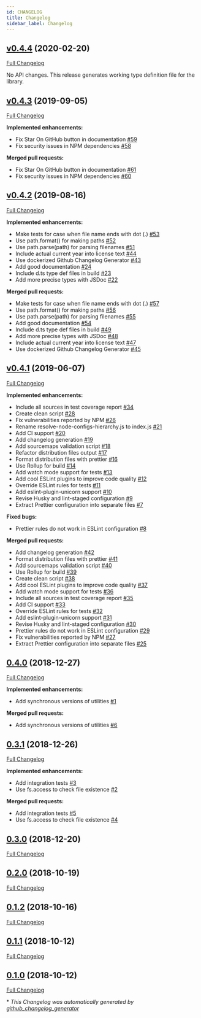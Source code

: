 ```yaml
---
id: CHANGELOG
title: Changelog
sidebar_label: Changelog
---
```


## [v0.4.4](https://github.com/Constantiner/resolve-node-configs-hierarchy/tree/v0.4.4) (2020-02-20)

[Full Changelog](https://github.com/Constantiner/resolve-node-configs-hierarchy/compare/v0.4.3...v0.4.4)

No API changes. This release generates working type definition file for the library.

## [v0.4.3](https://github.com/Constantiner/resolve-node-configs-hierarchy/tree/v0.4.3) (2019-09-05)

[Full Changelog](https://github.com/Constantiner/resolve-node-configs-hierarchy/compare/v0.4.2...v0.4.3)

**Implemented enhancements:**

- Fix Star On GitHub button in documentation [\#59](https://github.com/Constantiner/resolve-node-configs-hierarchy/issues/59)
- Fix security issues in NPM dependencies [\#58](https://github.com/Constantiner/resolve-node-configs-hierarchy/issues/58)

**Merged pull requests:**

- Fix Star On GitHub button in documentation [\#61](https://github.com/Constantiner/resolve-node-configs-hierarchy/pull/61)
- Fix security issues in NPM dependencies [\#60](https://github.com/Constantiner/resolve-node-configs-hierarchy/pull/60)

## [v0.4.2](https://github.com/Constantiner/resolve-node-configs-hierarchy/tree/v0.4.2) (2019-08-16)

[Full Changelog](https://github.com/Constantiner/resolve-node-configs-hierarchy/compare/v0.4.1...v0.4.2)

**Implemented enhancements:**

- Make tests for case when file name ends with dot \(.\) [\#53](https://github.com/Constantiner/resolve-node-configs-hierarchy/issues/53)
- Use path.format\(\) for making paths [\#52](https://github.com/Constantiner/resolve-node-configs-hierarchy/issues/52)
- Use path.parse\(path\) for parsing filenames [\#51](https://github.com/Constantiner/resolve-node-configs-hierarchy/issues/51)
- Include actual current year into license text [\#44](https://github.com/Constantiner/resolve-node-configs-hierarchy/issues/44)
- Use dockerized Github Changelog Generator [\#43](https://github.com/Constantiner/resolve-node-configs-hierarchy/issues/43)
- Add good documentation [\#24](https://github.com/Constantiner/resolve-node-configs-hierarchy/issues/24)
- Include d.ts type def files in build [\#23](https://github.com/Constantiner/resolve-node-configs-hierarchy/issues/23)
- Add more precise types with JSDoc [\#22](https://github.com/Constantiner/resolve-node-configs-hierarchy/issues/22)

**Merged pull requests:**

- Make tests for case when file name ends with dot \(.\) [\#57](https://github.com/Constantiner/resolve-node-configs-hierarchy/pull/57)
- Use path.format\(\) for making paths [\#56](https://github.com/Constantiner/resolve-node-configs-hierarchy/pull/56)
- Use path.parse\(path\) for parsing filenames [\#55](https://github.com/Constantiner/resolve-node-configs-hierarchy/pull/55)
- Add good documentation [\#54](https://github.com/Constantiner/resolve-node-configs-hierarchy/pull/54)
- Include d.ts type def files in build [\#49](https://github.com/Constantiner/resolve-node-configs-hierarchy/pull/49)
- Add more precise types with JSDoc [\#48](https://github.com/Constantiner/resolve-node-configs-hierarchy/pull/48)
- Include actual current year into license text [\#47](https://github.com/Constantiner/resolve-node-configs-hierarchy/pull/47)
- Use dockerized Github Changelog Generator [\#45](https://github.com/Constantiner/resolve-node-configs-hierarchy/pull/45)

## [v0.4.1](https://github.com/Constantiner/resolve-node-configs-hierarchy/tree/v0.4.1) (2019-06-07)

[Full Changelog](https://github.com/Constantiner/resolve-node-configs-hierarchy/compare/0.4.0...v0.4.1)

**Implemented enhancements:**

- Include all sources in test coverage report [\#34](https://github.com/Constantiner/resolve-node-configs-hierarchy/issues/34)
- Create clean script [\#28](https://github.com/Constantiner/resolve-node-configs-hierarchy/issues/28)
- Fix vulnerabilities reported by NPM [\#26](https://github.com/Constantiner/resolve-node-configs-hierarchy/issues/26)
- Rename resolve-node-configs-hierarchy.js to index.js [\#21](https://github.com/Constantiner/resolve-node-configs-hierarchy/issues/21)
- Add CI support [\#20](https://github.com/Constantiner/resolve-node-configs-hierarchy/issues/20)
- Add changelog generation [\#19](https://github.com/Constantiner/resolve-node-configs-hierarchy/issues/19)
- Add sourcemaps validation script [\#18](https://github.com/Constantiner/resolve-node-configs-hierarchy/issues/18)
- Refactor distribution files output [\#17](https://github.com/Constantiner/resolve-node-configs-hierarchy/issues/17)
- Format distribution files with prettier [\#16](https://github.com/Constantiner/resolve-node-configs-hierarchy/issues/16)
- Use Rollup for build [\#14](https://github.com/Constantiner/resolve-node-configs-hierarchy/issues/14)
- Add watch mode support for tests [\#13](https://github.com/Constantiner/resolve-node-configs-hierarchy/issues/13)
- Add cool ESLint plugins to improve code quality [\#12](https://github.com/Constantiner/resolve-node-configs-hierarchy/issues/12)
- Override ESLint rules for tests [\#11](https://github.com/Constantiner/resolve-node-configs-hierarchy/issues/11)
- Add eslint-plugin-unicorn support [\#10](https://github.com/Constantiner/resolve-node-configs-hierarchy/issues/10)
- Revise Husky and lint-staged configuration [\#9](https://github.com/Constantiner/resolve-node-configs-hierarchy/issues/9)
- Extract Prettier configuration into separate files [\#7](https://github.com/Constantiner/resolve-node-configs-hierarchy/issues/7)

**Fixed bugs:**

- Prettier rules do not work in ESLint configuration [\#8](https://github.com/Constantiner/resolve-node-configs-hierarchy/issues/8)

**Merged pull requests:**

- Add changelog generation [\#42](https://github.com/Constantiner/resolve-node-configs-hierarchy/pull/42)
- Format distribution files with prettier [\#41](https://github.com/Constantiner/resolve-node-configs-hierarchy/pull/41)
- Add sourcemaps validation script [\#40](https://github.com/Constantiner/resolve-node-configs-hierarchy/pull/40)
- Use Rollup for build [\#39](https://github.com/Constantiner/resolve-node-configs-hierarchy/pull/39)
- Create clean script [\#38](https://github.com/Constantiner/resolve-node-configs-hierarchy/pull/38)
- Add cool ESLint plugins to improve code quality [\#37](https://github.com/Constantiner/resolve-node-configs-hierarchy/pull/37)
- Add watch mode support for tests [\#36](https://github.com/Constantiner/resolve-node-configs-hierarchy/pull/36)
- Include all sources in test coverage report [\#35](https://github.com/Constantiner/resolve-node-configs-hierarchy/pull/35)
- Add CI support [\#33](https://github.com/Constantiner/resolve-node-configs-hierarchy/pull/33)
- Override ESLint rules for tests [\#32](https://github.com/Constantiner/resolve-node-configs-hierarchy/pull/32)
- Add eslint-plugin-unicorn support [\#31](https://github.com/Constantiner/resolve-node-configs-hierarchy/pull/31)
- Revise Husky and lint-staged configuration [\#30](https://github.com/Constantiner/resolve-node-configs-hierarchy/pull/30)
- Prettier rules do not work in ESLint configuration [\#29](https://github.com/Constantiner/resolve-node-configs-hierarchy/pull/29)
- Fix vulnerabilities reported by NPM [\#27](https://github.com/Constantiner/resolve-node-configs-hierarchy/pull/27)
- Extract Prettier configuration into separate files [\#25](https://github.com/Constantiner/resolve-node-configs-hierarchy/pull/25)

## [0.4.0](https://github.com/Constantiner/resolve-node-configs-hierarchy/tree/0.4.0) (2018-12-27)

[Full Changelog](https://github.com/Constantiner/resolve-node-configs-hierarchy/compare/0.3.1...0.4.0)

**Implemented enhancements:**

- Add synchronous versions of utilities [\#1](https://github.com/Constantiner/resolve-node-configs-hierarchy/issues/1)

**Merged pull requests:**

- Add synchronous versions of utilities [\#6](https://github.com/Constantiner/resolve-node-configs-hierarchy/pull/6)

## [0.3.1](https://github.com/Constantiner/resolve-node-configs-hierarchy/tree/0.3.1) (2018-12-26)

[Full Changelog](https://github.com/Constantiner/resolve-node-configs-hierarchy/compare/0.3.0...0.3.1)

**Implemented enhancements:**

- Add integration tests [\#3](https://github.com/Constantiner/resolve-node-configs-hierarchy/issues/3)
- Use fs.access to check file existence [\#2](https://github.com/Constantiner/resolve-node-configs-hierarchy/issues/2)

**Merged pull requests:**

- Add integration tests [\#5](https://github.com/Constantiner/resolve-node-configs-hierarchy/pull/5)
- Use fs.access to check file existence [\#4](https://github.com/Constantiner/resolve-node-configs-hierarchy/pull/4)

## [0.3.0](https://github.com/Constantiner/resolve-node-configs-hierarchy/tree/0.3.0) (2018-12-20)

[Full Changelog](https://github.com/Constantiner/resolve-node-configs-hierarchy/compare/0.2.0...0.3.0)

## [0.2.0](https://github.com/Constantiner/resolve-node-configs-hierarchy/tree/0.2.0) (2018-10-19)

[Full Changelog](https://github.com/Constantiner/resolve-node-configs-hierarchy/compare/0.1.2...0.2.0)

## [0.1.2](https://github.com/Constantiner/resolve-node-configs-hierarchy/tree/0.1.2) (2018-10-16)

[Full Changelog](https://github.com/Constantiner/resolve-node-configs-hierarchy/compare/0.1.1...0.1.2)

## [0.1.1](https://github.com/Constantiner/resolve-node-configs-hierarchy/tree/0.1.1) (2018-10-12)

[Full Changelog](https://github.com/Constantiner/resolve-node-configs-hierarchy/compare/0.1.0...0.1.1)

## [0.1.0](https://github.com/Constantiner/resolve-node-configs-hierarchy/tree/0.1.0) (2018-10-12)

[Full Changelog](https://github.com/Constantiner/resolve-node-configs-hierarchy/compare/8127eca89b6c7e99cc948a37c51dcbee5c758d79...0.1.0)



\* *This Changelog was automatically generated by [github_changelog_generator](https://github.com/github-changelog-generator/github-changelog-generator)*
